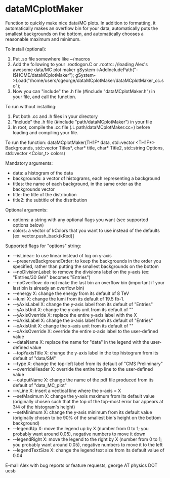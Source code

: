 dataMCplotMaker
===============

Function to quickly make nice data/MC plots.  In addition to formatting, it automatically makes an overflow bin for your data, automatically puts the smallest backgrounds on the bottom, and automatically chooses a reasonable maximum and minimum.  

To install (optional):
  1.  Put .so file somewhere like ~/macros
  2.  Add the following to your .rootlogon.C or .rootrc:
      //loading Alex's awesome data/MC plot maker
      gSystem->AddIncludePath("-I$HOME/dataMCplotMaker");
      gSystem->Load("/home/users/cgeorge/dataMCplotMaker/dataMCplotMaker_cc.so");
  3.  Now you can "include" the .h file (#include "dataMCplotMaker.h") in your file, and call the function.

To run without installing:
  1.  Put both .cc and .h files in your directory
  2.  "Include" the .h file (#include "path/dataMCplotMaker") in your file
  3.  In root, compile the .cc file (.L path/dataMCplotMaker.cc+) before loading and compiling your file.

To run the function:
  dataMCplotMaker(TH1F* data, std::vector <TH1F*> Backgrounds, std::vector <char> Titles*, char* title, char* Title2, std::string Options, std::vector <Color_t> colors)

Mandatory arguments:
  - data: a histogram of the data
  - backgrounds: a vector of histograms, each representing a background
  - titles: the name of each background, in the same order as the backgrounds vector
  - title: the title of the distribution
  - title2: the subtitle of the distribution

Optional arguments:
  - options: a string with any optional flags you want (see supported options below)
  - colors: a vector of kColors that you want to use instead of the defaults [ex: vector.push_back(kRed)]

Supported flags for "options" string:
  - --isLinear: to use linear instead of log on y-axis
  - --preserveBackgroundOrder: to keep the backgrounds in the order you specified, rather than putting the smallest backgrounds on the bottom
  - --noDivisionLabel: to remove the divisions label on the y-axis (ex: "Entries/30 GeV" becomes "Entries")
  - --noOverflow: do not make the last bin an overflow bin (important if your last bin is already an overflow bin)
  - --energy X: change the energy from its default of 8 TeV
  - --lumi X: change the lumi from its default of 19.5 fb-1.
  - --yAxisLabel X: change the y-axis label from its default of "Entries"
  - --yAxisUnit X: change the y-axis unit from its default of ""
  - --yAxisOverride X: replace the entire y-axis label with the X
  - --xAxisLabel X: change the x-axis label from its default of "Entries"
  - --xAxisUnit X: change the x-axis unit from its default of ""
  - --xAxisOverride X: override the entire x-axis label to the user-defined value
  - --dataName X: replace the name for "data" in the legend with the user-defined value
  - --topYaxisTitle X: change the y-axis label in the top histogram from its default of "data/SM"
  - --type X: change the top-left label from its default of "CMS Preliminary"
  - --overrideHeader X: override the entire top line to the user-defined value
  - --outputName X: change the name of the pdf file produced from its default of "data_MC_plot"
  - --vLine X: insert a vectical line where the x-axis = X
  - --setMaximum X: change the y-axis maximum from its default value (originally chosen such that the top of the top-most error bar appears at 3/4 of the histogram's height)
  - --setMinimum X: change the y-axis minimum from its default value (originally chosen to be 90% of the smallest bin's height on the bottom background)
  - --legendUp X: move the legend up by X (number from 0 to 1; you probably want around 0.05), negative numbers to move it down
  - --legendRight X: move the legend to the right by X (number from 0 to 1; you probably want around 0.05), negative numbers to move it to the left
  - --legendTextSize X: change the legend text size from its default value of 0.04

E-mail Alex with bug reports or feature requests, george AT physics DOT ucsb
